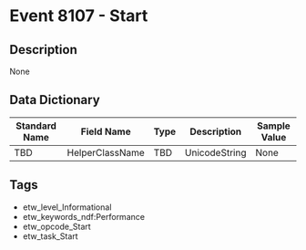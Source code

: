 # Event 8107 - Start

## Description
None

## Data Dictionary
|Standard Name|Field Name|Type|Description|Sample Value|
|---|---|---|---|---|
|TBD|HelperClassName|TBD|UnicodeString|None|None|

## Tags
* etw_level_Informational
* etw_keywords_ndf:Performance
* etw_opcode_Start
* etw_task_Start